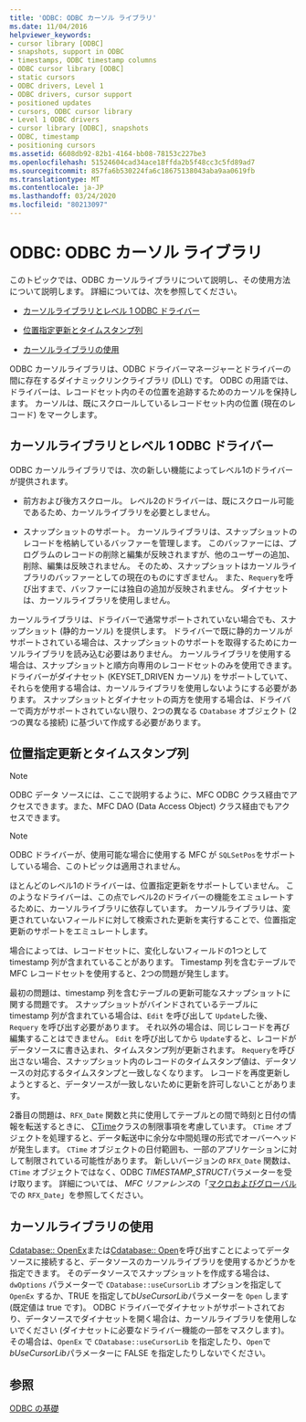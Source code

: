 ```yaml
---
title: 'ODBC: ODBC カーソル ライブラリ'
ms.date: 11/04/2016
helpviewer_keywords:
- cursor library [ODBC]
- snapshots, support in ODBC
- timestamps, ODBC timestamp columns
- ODBC cursor library [ODBC]
- static cursors
- ODBC drivers, Level 1
- ODBC drivers, cursor support
- positioned updates
- cursors, ODBC cursor library
- Level 1 ODBC drivers
- cursor library [ODBC], snapshots
- ODBC, timestamp
- positioning cursors
ms.assetid: 6608db92-82b1-4164-bb08-78153c227be3
ms.openlocfilehash: 51524604cad34ace18ffda2b5f48cc3c5fd89ad7
ms.sourcegitcommit: 857fa6b530224fa6c18675138043aba9aa0619fb
ms.translationtype: MT
ms.contentlocale: ja-JP
ms.lasthandoff: 03/24/2020
ms.locfileid: "80213097"
---
```

# <a name="odbc-the-odbc-cursor-library"></a>ODBC: ODBC カーソル ライブラリ

このトピックでは、ODBC カーソルライブラリについて説明し、その使用方法について説明します。 詳細については、次を参照してください。

- [カーソルライブラリとレベル 1 ODBC ドライバー](#_core_the_cursor_library_and_level_1_odbc_drivers)

- [位置指定更新とタイムスタンプ列](#_core_positioned_updates_and_timestamp_columns)

- [カーソルライブラリの使用](#_core_using_the_cursor_library)

ODBC カーソルライブラリは、ODBC ドライバーマネージャーとドライバーの間に存在するダイナミックリンクライブラリ (DLL) です。 ODBC の用語では、ドライバーは、レコードセット内のその位置を追跡するためのカーソルを保持します。 カーソルは、既にスクロールしているレコードセット内の位置 (現在のレコード) をマークします。

##  <a name="cursor-library-and-level-1-odbc-drivers"></a><a name="_core_the_cursor_library_and_level_1_odbc_drivers"></a>カーソルライブラリとレベル 1 ODBC ドライバー

ODBC カーソルライブラリでは、次の新しい機能によってレベル1のドライバーが提供されます。

- 前方および後方スクロール。 レベル2のドライバーは、既にスクロール可能であるため、カーソルライブラリを必要としません。

- スナップショットのサポート。 カーソルライブラリは、スナップショットのレコードを格納しているバッファーを管理します。 このバッファーには、プログラムのレコードの削除と編集が反映されますが、他のユーザーの追加、削除、編集は反映されません。 そのため、スナップショットはカーソルライブラリのバッファーとしての現在のものにすぎません。 また、`Requery`を呼び出すまで、バッファーには独自の追加が反映されません。 ダイナセットは、カーソルライブラリを使用しません。

カーソルライブラリは、ドライバーで通常サポートされていない場合でも、スナップショット (静的カーソル) を提供します。 ドライバーで既に静的カーソルがサポートされている場合は、スナップショットのサポートを取得するためにカーソルライブラリを読み込む必要はありません。 カーソルライブラリを使用する場合は、スナップショットと順方向専用のレコードセットのみを使用できます。 ドライバーがダイナセット (KEYSET_DRIVEN カーソル) をサポートしていて、それらを使用する場合は、カーソルライブラリを使用しないようにする必要があります。 スナップショットとダイナセットの両方を使用する場合は、ドライバーで両方がサポートされていない限り、2つの異なる `CDatabase` オブジェクト (2 つの異なる接続) に基づいて作成する必要があります。

##  <a name="positioned-updates-and-timestamp-columns"></a><a name="_core_positioned_updates_and_timestamp_columns"></a>位置指定更新とタイムスタンプ列

> [!NOTE]
>  ODBC データ ソースには、ここで説明するように、MFC ODBC クラス経由でアクセスできます。また、MFC DAO (Data Access Object) クラス経由でもアクセスできます。

> [!NOTE]
>  ODBC ドライバーが、使用可能な場合に使用する MFC が `SQLSetPos`をサポートしている場合、このトピックは適用されません。

ほとんどのレベル1のドライバーは、位置指定更新をサポートしていません。 このようなドライバーは、この点でレベル2のドライバーの機能をエミュレートするために、カーソルライブラリに依存しています。 カーソルライブラリは、変更されていないフィールドに対して検索された更新を実行することで、位置指定更新のサポートをエミュレートします。

場合によっては、レコードセットに、変化しないフィールドの1つとして timestamp 列が含まれていることがあります。 Timestamp 列を含むテーブルで MFC レコードセットを使用すると、2つの問題が発生します。

最初の問題は、timestamp 列を含むテーブルの更新可能なスナップショットに関する問題です。 スナップショットがバインドされているテーブルに timestamp 列が含まれている場合は、`Edit` を呼び出して `Update`した後、`Requery` を呼び出す必要があります。 それ以外の場合は、同じレコードを再び編集することはできません。 `Edit` を呼び出してから `Update`すると、レコードがデータソースに書き込まれ、タイムスタンプ列が更新されます。 `Requery`を呼び出さない場合、スナップショット内のレコードのタイムスタンプ値は、データソースの対応するタイムスタンプと一致しなくなります。 レコードを再度更新しようとすると、データソースが一致しないために更新を許可しないことがあります。

2番目の問題は、`RFX_Date` 関数と共に使用してテーブルとの間で時刻と日付の情報を転送するときに、 [CTime](../../atl-mfc-shared/reference/ctime-class.md)クラスの制限事項を考慮しています。 `CTime` オブジェクトを処理すると、データ転送中に余分な中間処理の形式でオーバーヘッドが発生します。 `CTime` オブジェクトの日付範囲も、一部のアプリケーションに対して制限されている可能性があります。 新しいバージョンの `RFX_Date` 関数は、`CTime` オブジェクトではなく、ODBC *TIMESTAMP_STRUCT*パラメーターを受け取ります。 詳細については、 *MFC リファレンス*の「[マクロおよびグローバル](../../mfc/reference/mfc-macros-and-globals.md)での `RFX_Date`」を参照してください。

##  <a name="using-the-cursor-library"></a><a name="_core_using_the_cursor_library"></a>カーソルライブラリの使用

[Cdatabase:: OpenEx](../../mfc/reference/cdatabase-class.md#openex)または[Cdatabase:: Open](../../mfc/reference/cdatabase-class.md#open)を呼び出すことによってデータソースに接続すると、データソースのカーソルライブラリを使用するかどうかを指定できます。 そのデータソースでスナップショットを作成する場合は、`dwOptions` パラメーターで `CDatabase::useCursorLib` オプションを指定して `OpenEx` するか、TRUE を指定して*bUseCursorLib*パラメーターを `Open` します (既定値は true です)。 ODBC ドライバーでダイナセットがサポートされており、データソースでダイナセットを開く場合は、カーソルライブラリを使用しないでください (ダイナセットに必要なドライバー機能の一部をマスクします)。 その場合は、`OpenEx` で `CDatabase::useCursorLib` を指定したり、`Open`で*bUseCursorLib*パラメーターに FALSE を指定したりしないでください。

## <a name="see-also"></a>参照

[ODBC の基礎](../../data/odbc/odbc-basics.md)
